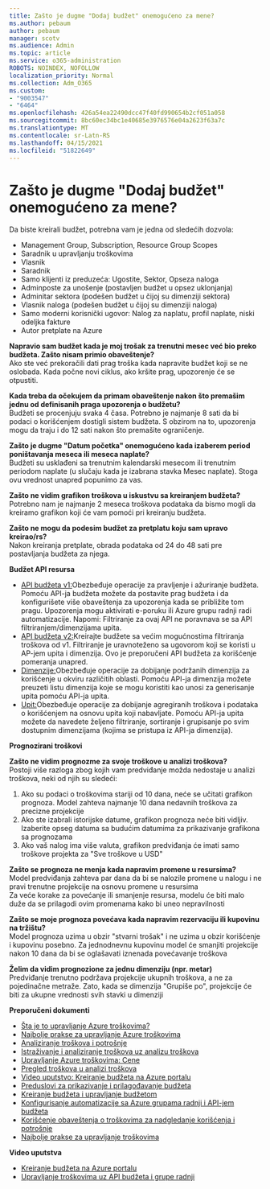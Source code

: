 ```yaml
---
title: Zašto je dugme "Dodaj budžet" onemogućeno za mene?
ms.author: pebaum
author: pebaum
manager: scotv
ms.audience: Admin
ms.topic: article
ms.service: o365-administration
ROBOTS: NOINDEX, NOFOLLOW
localization_priority: Normal
ms.collection: Adm_O365
ms.custom:
- "9003547"
- "6464"
ms.openlocfilehash: 426a54ea22490dcc47f40fd990654b2cf051a058
ms.sourcegitcommit: 8bc60ec34bc1e40685e3976576e04a2623f63a7c
ms.translationtype: MT
ms.contentlocale: sr-Latn-RS
ms.lasthandoff: 04/15/2021
ms.locfileid: "51822649"
---
```

# <a name="why-is-the-add-budget-button-disabled-for-me"></a>Zašto je dugme "Dodaj budžet" onemogućeno za mene?

Da biste kreirali budžet, potrebna vam je jedna od sledećih dozvola:

- Management Group, Subscription, Resource Group Scopes
- Saradnik u upravljanju troškovima
- Vlasnik
- Saradnik
- Samo klijenti iz preduzeća: Ugostite, Sektor, Opseza naloga
- Adminposte za unošenje (postavljen budžet u opsez uklonjanja)
- Adminitar sektora (podešen budžet u čijoj su dimenziji sektora)
- Vlasnik naloga (podešen budžet u čijoj su dimenziji naloga)
- Samo moderni korisnički ugovor: Nalog za naplatu, profil naplate, niski odeljka fakture
- Autor pretplate na Azure

**Napravio sam budžet kada je moj trošak za trenutni mesec već bio preko budžeta. Zašto nisam primio obaveštenje?**  
Ako ste već prekoračili dati prag troška kada napravite budžet koji se ne oslobada. Kada počne novi ciklus, ako kršite prag, upozorenje će se otpustiti.

**Kada treba da očekujem da primam obaveštenje nakon što premašim jednu od definisanih praga upozorenja o budžetu?**  
Budžeti se procenjuju svaka 4 časa. Potrebno je najmanje 8 sati da bi podaci o korišćenjem dostigli sistem budžeta. S obzirom na to, upozorenja mogu da traju i do 12 sati nakon što premašite ograničenje.

**Zašto je dugme "Datum početka" onemogućeno kada izaberem period poništavanja meseca ili meseca naplate?**  
Budžeti su usklađeni sa trenutnim kalendarski mesecom ili trenutnim periodom naplate (u slučaju kada je izabrana stavka Mesec naplate). Stoga ovu vrednost unapred popunimo za vas.

**Zašto ne vidim grafikon troškova u iskustvu sa kreiranjem budžeta?**  
Potrebno nam je najmanje 2 meseca troškova podataka da bismo mogli da kreiramo grafikon koji će vam pomoći pri kreiranju budžeta.

**Zašto ne mogu da podesim budžet za pretplatu koju sam upravo kreirao/rs?**  
Nakon kreiranja pretplate, obrada podataka od 24 do 48 sati pre postavljanja budžeta za njega.

**Budžet API resursa**

- [API budžeta v1:](https://docs.microsoft.com/rest/api/consumption/budgets?WT.mc_id=Portal-Microsoft_Azure_Support)Obezbeđuje operacije za pravljenje i ažuriranje budžeta. Pomoću API-ja budžeta možete da postavite prag budžeta i da konfigurišete više obaveštenja za upozorenja kada se približite tom pragu. Upozorenja mogu aktivirati e-poruku ili Azure grupu radnji radi automatizacije. Napomi: Filtriranje za ovaj API ne poravnava se sa API filtriranjem/dimenzijama upita.
- [API budžeta v2:](https://github.com/Azure/azure-rest-api-specs/blob/master/specification/cost-management/resource-manager/Microsoft.CostManagement/preview/2019-04-01-preview/examples/CreateOrUpdateBudget.json)Kreirajte budžete sa većim mogućnostima filtriranja troškova od v1. Filtriranje je uravnoteženo sa ugovorom koji se koristi u AP-jem upita i dimenzija. Ovo je preporučeni API budžeta za korišćenje pomeranja unapred.
- [Dimenzije:](https://docs.microsoft.com/rest/api/cost-management/dimensions?WT.mc_id=Portal-Microsoft_Azure_Support)Obezbeđuje operacije za dobijanje podržanih dimenzija za korišćenje u okviru različitih oblasti. Pomoću API-ja dimenzija možete preuzeti listu dimenzija koje se mogu koristiti kao unosi za generisanje upita pomoću API-ja upita.
- [Upit:](https://docs.microsoft.com/rest/api/cost-management/query?WT.mc_id=Portal-Microsoft_Azure_Support)Obezbeđuje operacije za dobijanje agregiranih troškova i podataka o korišćenjem na osnovu upita koji nabavljate. Pomoću API-ja upita možete da navedete željeno filtriranje, sortiranje i grupisanje po svim dostupnim dimenzijama (kojima se pristupa iz API-ja dimenzija).

**Prognozirani troškovi**

**Zašto ne vidim prognozme za svoje troškove u analizi troškova?**  
Postoji više razloga zbog kojih vam predviđanje možda nedostaje u analizi troškova, neki od njih su sledeći:

1. Ako su podaci o troškovima stariji od 10 dana, neće se učitati grafikon prognoza. Model zahteva najmanje 10 dana nedavnih troškova za precizne projekcije
2. Ako ste izabrali istorijske datume, grafikon prognoza neće biti vidljiv. Izaberite opseg datuma sa budućim datumima za prikazivanje grafikona sa prognozama
3. Ako vaš nalog ima više valuta, grafikon predviđanja će imati samo troškove projekta za "Sve troškove u USD"

**Zašto se prognoza ne menja kada napravim promene u resursima?**  
Model predviđanja zahteva par dana da bi se nalozile promene u nalogu i ne pravi trenutne projekcije na osnovu promene u resursima  
Za veće korake za povećanje ili smanjenje resursa, modelu će biti malo duže da se prilagodi ovim promenama kako bi uneo nepravilnosti

**Zašto se moje prognoza povećava kada napravim rezervaciju ili kupovinu na tržištu?**  
Model prognoza uzima u obzir "stvarni trošak" i ne uzima u obzir korišćenje i kupovinu posebno. Za jednodnevnu kupovinu model će smanjiti projekcije nakon 10 dana da bi se oglašavati iznenada povećavanje troškova

**Želim da vidim prognozione za jednu dimenziju (npr. metar)**  
Predviđanje trenutno podržava projekcije ukupnih troškova, a ne za pojedinačne metraže. Zato, kada se dimenzija "Grupiše po", projekcije će biti za ukupne vrednosti svih stavki u dimenziji

**Preporučeni dokumenti**

- [Šta je to upravljanje Azure troškovima?](https://docs.microsoft.com/azure/cost-management/overview-cost-mgt?WT.mc_id=Portal-Microsoft_Azure_Support)
- [Najbolje prakse za upravljanje Azure troškovima](https://docs.microsoft.com/azure/cost-management/cost-mgt-best-practices?WT.mc_id=Portal-Microsoft_Azure_Support)
- [Analiziranje troškova i potrošnje](https://docs.microsoft.com/azure/cost-management/quick-acm-cost-analysis?WT.mc_id=Portal-Microsoft_Azure_Support)
- [Istraživanje i analiziranje troškova uz analizu troškova](https://docs.microsoft.com/azure/cost-management/quick-acm-cost-analysis?WT.mc_id=Portal-Microsoft_Azure_Support)
- [Upravljanje Azure troškovima: Cene](https://azure.microsoft.com/services/cost-management/#pricing)
- [Pregled troškova u analizi troškova](https://docs.microsoft.com/azure/cost-management-billing/costs/quick-acm-cost-analysis?WT.mc_id=Portal-Microsoft_Azure_Support#review-costs-in-cost-analysis)
- [Video uputstvo: Kreiranje budžeta na Azure portalu](https://www.youtube.com/watch?v=ExIVG_Gr45A&t=4s)
- [Preduslovi za prikazivanje i prilagođavanje budžeta](https://docs.microsoft.com/azure/cost-management-billing/costs/tutorial-acm-create-budgets?WT.mc_id=Portal-Microsoft_Azure_Support#prerequisites)
- [Kreiranje budžeta i upravljanje budžetom](https://docs.microsoft.com/azure/cost-management-billing/costs/tutorial-acm-create-budgets?WT.mc_id=Portal-Microsoft_Azure_Support#create-a-budget-in-the-azure-portal)
- [Konfigurisanje automatizacije sa Azure grupama radnji i API-jem budžeta](https://docs.microsoft.com/azure/cost-management/tutorial-acm-create-budgets?WT.mc_id=Portal-Microsoft_Azure_Support#trigger-an-action-group)
- [Korišćenje obaveštenja o troškovima za nadgledanje korišćenja i potrošnje](https://docs.microsoft.com/azure/cost-management/cost-mgt-alerts-monitor-usage-spending?WT.mc_id=Portal-Microsoft_Azure_Support)
- [Najbolje prakse za upravljanje troškovima](https://docs.microsoft.com/azure/cost-management/cost-mgt-best-practices?WT.mc_id=Portal-Microsoft_Azure_Support)  

**Video uputstva**

- [Kreiranje budžeta na Azure portalu](https://go.microsoft.com/fwlink/?linkid=2146761)
- [Upravljanje troškovima uz API budžeta i grupe radnji](https://go.microsoft.com/fwlink/?linkid=2147038)